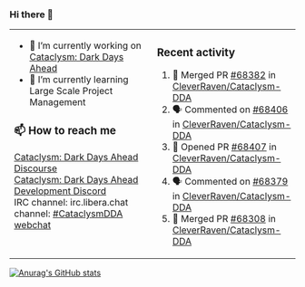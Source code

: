 ### Hi there 👋

<table><tr><td valign="top" width="50%">

- 🔭 I’m currently working on [Cataclysm: Dark Days Ahead](https://github.com/CleverRaven/Cataclysm-DDA)
- 🌱 I’m currently learning Large Scale Project Management

### 📫 How to reach me
[Cataclysm: Dark Days Ahead Discourse](https://discourse.cataclysmdda.org)  
[Cataclysm: Dark Days Ahead Development Discord](https://discord.gg/jFEc7Yp)  
IRC channel: irc.libera.chat channel: [#CataclysmDDA webchat](https://kiwiirc.com/nextclient/irc.libera.chat#CataclysmDDA)

</td><td valign="top" width="50%">

### Recent activity
<!--START_SECTION:activity-->
1. 🎉 Merged PR [#68382](https://github.com/CleverRaven/Cataclysm-DDA/pull/68382) in [CleverRaven/Cataclysm-DDA](https://github.com/CleverRaven/Cataclysm-DDA)
2. 🗣 Commented on [#68406](https://github.com/CleverRaven/Cataclysm-DDA/pull/68406#issuecomment-1741745958) in [CleverRaven/Cataclysm-DDA](https://github.com/CleverRaven/Cataclysm-DDA)
3. 💪 Opened PR [#68407](https://github.com/CleverRaven/Cataclysm-DDA/pull/68407) in [CleverRaven/Cataclysm-DDA](https://github.com/CleverRaven/Cataclysm-DDA)
4. 🗣 Commented on [#68379](https://github.com/CleverRaven/Cataclysm-DDA/pull/68379#issuecomment-1739950030) in [CleverRaven/Cataclysm-DDA](https://github.com/CleverRaven/Cataclysm-DDA)
5. 🎉 Merged PR [#68308](https://github.com/CleverRaven/Cataclysm-DDA/pull/68308) in [CleverRaven/Cataclysm-DDA](https://github.com/CleverRaven/Cataclysm-DDA)
<!--END_SECTION:activity-->

</td></tr></table>

[![Anurag's GitHub stats](https://github-readme-stats.vercel.app/api?username=kevingranade)](https://github.com/anuraghazra/github-readme-stats)

